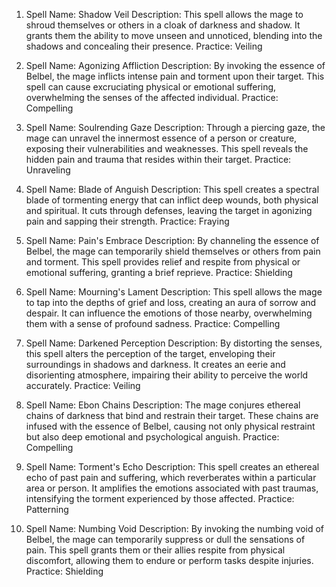 1.  Spell Name: Shadow Veil Description: This spell allows the mage to shroud themselves or others in a cloak of darkness and shadow. It grants them the ability to move unseen and unnoticed, blending into the shadows and concealing their presence. Practice: Veiling

2.  Spell Name: Agonizing Affliction Description: By invoking the essence of Belbel, the mage inflicts intense pain and torment upon their target. This spell can cause excruciating physical or emotional suffering, overwhelming the senses of the affected individual. Practice: Compelling

3.  Spell Name: Soulrending Gaze Description: Through a piercing gaze, the mage can unravel the innermost essence of a person or creature, exposing their vulnerabilities and weaknesses. This spell reveals the hidden pain and trauma that resides within their target. Practice: Unraveling

4.  Spell Name: Blade of Anguish Description: This spell creates a spectral blade of tormenting energy that can inflict deep wounds, both physical and spiritual. It cuts through defenses, leaving the target in agonizing pain and sapping their strength. Practice: Fraying

5.  Spell Name: Pain's Embrace Description: By channeling the essence of Belbel, the mage can temporarily shield themselves or others from pain and torment. This spell provides relief and respite from physical or emotional suffering, granting a brief reprieve. Practice: Shielding

6.  Spell Name: Mourning's Lament Description: This spell allows the mage to tap into the depths of grief and loss, creating an aura of sorrow and despair. It can influence the emotions of those nearby, overwhelming them with a sense of profound sadness. Practice: Compelling

7.  Spell Name: Darkened Perception Description: By distorting the senses, this spell alters the perception of the target, enveloping their surroundings in shadows and darkness. It creates an eerie and disorienting atmosphere, impairing their ability to perceive the world accurately. Practice: Veiling

8.  Spell Name: Ebon Chains Description: The mage conjures ethereal chains of darkness that bind and restrain their target. These chains are infused with the essence of Belbel, causing not only physical restraint but also deep emotional and psychological anguish. Practice: Compelling

9.  Spell Name: Torment's Echo Description: This spell creates an ethereal echo of past pain and suffering, which reverberates within a particular area or person. It amplifies the emotions associated with past traumas, intensifying the torment experienced by those affected. Practice: Patterning

10. Spell Name: Numbing Void Description: By invoking the numbing void of Belbel, the mage can temporarily suppress or dull the sensations of pain. This spell grants them or their allies respite from physical discomfort, allowing them to endure or perform tasks despite injuries. Practice: Shielding